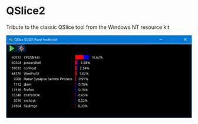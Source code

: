 # QSlice2

Tribute to the classic QSlice tool from the Windows NT resource kit

![](https://github.com/zodiacon/QSlice2/blob/master/QSlice.png)
